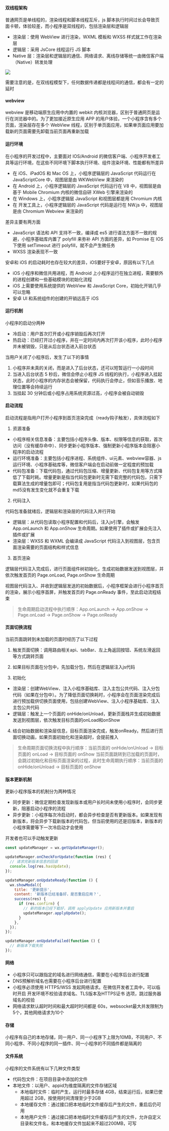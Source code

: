 #### 双线程架构

普通网页是单线程的，渲染线程和脚本线程互斥，js 脚本执行时间过长会导致页面卡顿，体验较差，而小程序是双线程的，包括渲染层和逻辑层

- 渲染层：使用 WebView 进行渲染，WXML 模板和 WXSS 样式就工作在渲染层
- 逻辑层：采用 JsCore 线程运行 JS 脚本
- Native 层：渲染层和逻辑层的通信、网络请求、离线存储等统一由微信客户端（Native）转发处理

![](https://res.wx.qq.com/wxdoc/dist/assets/img/4-1.ad156d1c.png)

需要注意的是，在双线程模型下，任何数据传递都是线程间的通信，都会有一定的延时

#### webview

webview 是移动端原生应用中内置的 webkit 内核浏览器，区别于普通网页是运行在浏览器中的。为了更加接近原生应用 APP 的用户体验，一个小程序含有多个页面，渲染层存在多个 WebView 线程，区别于单页面应用，如果单页面应用要加载新的页面需要先卸载当前页面再重新加载

#### 运行环境

在小程序的开发过程中，主要面对 IOS/Android 的微信客户端、小程序开发者工具等运行环境，在这些不同环境下脚本执行环境、组件渲染环境、性能都有所差异

- 在 iOS、iPadOS 和 Mac OS 上，小程序逻辑层的 JavaScript 代码运行在 JavaScriptCore 中，视图层是由 WKWebView 来渲染的
- 在 Android 上，小程序逻辑层的 JavaScript 代码运行在 V8 中，视图层是由基于 Mobile Chromium 内核的微信自研 XWeb 引擎来渲染的
- 在 Windows 上，小程序逻辑层 JavaScript 和视图层都是用 Chromium 内核
- 在 开发工具上，小程序逻辑层的 JavaScript 代码是运行在 NW.js 中，视图层是由 Chromium Webview 来渲染的

差异主要有两方面

- JavaScript 语法和 API 支持不一致，编译成 es5 进行语法方面不一致的规避，小程序基础库内置了 polyfill 来弥补 API 方面的差异，如 Promise 在 IOS 下使用 setTimeout 进行 polyfill，就不会产生微任务
- WXSS 渲染表现不一致

安卓和 iOS 的启动耗时也存在较大的差异，iOS要好于安卓，原因有以下几点

- iOS 小程序和微信共用进程，而 Android 上小程序运行在独立进程，需要额外的进程创建和一些基础模块的初始化流程
- iOS 上需要使用系统提供的 WebView 和 JavaScript Core，初始化开销几乎可以忽略
- 安卓 UI 和系统组件的创建的开销远高于 iOS

#### 运行机制

小程序的启动分两种

- 冷启动：用户首次打开或小程序销毁后再次打开
- 热启动：已经打开过小程序，并在一定时间内再次打开该小程序，此时小程序并未被销毁，只是从后台状态进入前台状态

当用户关闭了小程序后，发生了以下的事情

1. 小程序并未真的关闭，而是进入了后台状态，还可以短暂运行一小段时间
2. 当进入后台状态 5 秒后，微信会停止小程序 JS 线程的执行，小程序进入挂起状态，此时小程序的内存状态会被保留，代码执行会停止，但如音乐播放、地理位置等会持续运行
3. 当挂起 30 分钟后或小程序占用系统资源过高，小程序会被自动销毁

#### 启动流程

启动流程是指用户打开小程序到首页渲染完成（ready钩子触发），具体流程如下

1. 资源准备

- 小程序相关信息准备：主要包括小程序头像、版本、权限等信息的获取，首次访问（没有缓存命中）、同步更新小程序版本、强制更新小程序版本会阻塞小程序的启动流程
- 运行环境准备：主要包括小程序进程、系统组件、ui元素、webview容器、js运行环境、小程序基础库等，微信客户端会在启动前做一定程度的预加载
- 代码包准备：下载代码包，通过代码包压缩、增量更新、代码包复用等方式降低了下载时耗。增量更新是指当代码包更新时无需下载完整的代码包，只需下载算法生成的增量包即可；代码包复用是指当代码包更新时，如果代码包的md5没有发生变化就不会重复下载

2. 代码注入

代码包准备就绪后，逻辑层和渲染层的代码注入并行开始

- 逻辑层：从代码包读取小程序配置和代码后，注入js引擎，会触发App.onLaunch 和 App.onShow 生命周期。如果使用了插件或扩展会先注入插件或扩展
- 渲染层：WXSS 和 WXML 会编译成 JavaScript 代码注入到视图层，包含页面渲染需要的页面结构和样式信息

3. 首页渲染

逻辑层代码注入完成后，进行页面组件树初始化，生成初始数据发送到视图层，并依次触发首页的 Page.onLoad, Page.onShow 生命周期

视图层代码注入、并收到逻辑层发送的初始数据后，小程序框架会进行小程序首页的渲染，展示小程序首屏，并触发首页的 Page.onReady 事件，至此启动流程结束

> 生命周期启动流程中执行顺序：App.onLaunch -> App.onShow -> Page.onLoad -> Page.onShow -> Page.onReady

#### 页面切换流程

当前页面跳转到未加载的页面时经历了以下过程

1. 触发页面切换：调用路由相关api、tabBar、左上角返回按钮、系统左滑返回等方式跳转页面

2. 如果目标页面在分包中，先加载分包，然后在逻辑层注入js代码

3. 初始化

- 渲染层：创建WebView、注入小程序基础库、注入主包公共代码、注入分包代码（如果在分包中）。为了降低页面切换耗时，小程序会在页面渲染完成后进行预加载供切换页面使用，包括创建WebView、注入小程序基础库、注入主包公共代码
- 逻辑层：触发上一个页面的 onHide/onUnload，更新页面栈并生成初始数据发送到视图层，依次触发目标页面的onLoad和onShow

4. 结合初始数据和渲染层信息，目标页面渲染完成，触发onReady。然后进行页面切换动画，如果页面初始化和渲染超时，会提前推入

> 生命周期页面切换流程中执行顺序：当前页面的 onHide/onUnload -> 目标页面的 onLoad -> 目标页面的 onShow
> 当前页面跳转到已加载的页面时，会跳过初始化和目标页面渲染的过程，此时生命周期执行顺序：当前页面的 onHide/onUnload -> 目标页面的 onShow


#### 版本更新机制

更新小程序版本的机制分为两种情况

- 同步更新：微信定期检查发现新版本或用户长时间未使用小程序时，会同步更新，阻塞启动小程序的流程
- 异步更新：小程序每次冷启动时，都会异步检查是否有更新版本。如果发现有新版本，将会异步下载新版本的代码包，但当前使用的还是旧版本，新版本的小程序需要等下一次冷启动才会使用

开发者也可以手动触发更新

```js
const updateManager = wx.getUpdateManager();

updateManager.onCheckForUpdate(function (res) {
  // 请求完新版本信息的回调
  console.log(res.hasUpdate);
});

updateManager.onUpdateReady(function () {
  wx.showModal({
    title: '更新提示',
    content: '新版本已经准备好，是否重启应用？',
    success(res) {
      if (res.confirm) {
        // 新的版本已经下载好，调用 applyUpdate 应用新版本并重启
        updateManager.applyUpdate();
      }
    },
  });
});

updateManager.onUpdateFailed(function () {
  // 新版本下载失败
});
```

#### 网络

- 小程序只可以跟指定的域名进行网络通信，需要在小程序后台进行配置
- DNS预解析域名也需要在小程序后台进行配置
- 小程序必须使用 HTTPS/WSS 发起网络请求。在微信开发者工具中，可以临时开启 开发环境不校验请求域名、TLS版本及HTTPS证书 选项，跳过服务器域名的校验
- 网络请求默认超时时间和最大超时时间都是 60s，websocket最大并发限制为5个，其他网络请求为10个

#### 存储

小程序有自己的本地存储，同一用户、同一小程序下上限为10MB，不同用户、不同小程序、不同小程序的同一插件、同一小程序的不同插件都是隔离的

#### 文件系统

小程序的文件系统有以下几种文件类型

- 代码包文件：在项目目录中添加的文件
- 本地文件：以用户、appid为维度隔离的文件存储区域
  - 本地临时文件：临时产生，运行时最多存储 4GB，结束运行后，如果已使用超过 2GB，按使用时间清理至少于2GB
  - 本地缓存文件：通过接口把本地临时文件缓存后产生的文件，重启后仍可用
  - 本地用户文件：通过接口把本地临时文件缓存后产生的文件，允许自定义目录和文件名，和本地缓存文件加起来不超过200MB，可写